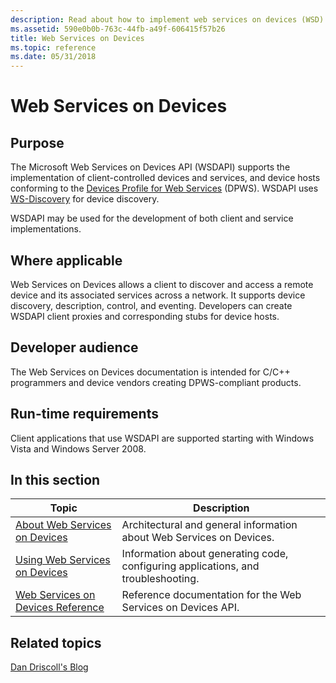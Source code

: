 ```yaml
---
description: Read about how to implement web services on devices (WSD). Understand its purpose, where it's applicable, the developer audience, and run-time requirements.
ms.assetid: 590e0b0b-763c-44fb-a49f-606415f57b26
title: Web Services on Devices
ms.topic: reference
ms.date: 05/31/2018
---
```


# Web Services on Devices

## Purpose

The Microsoft Web Services on Devices API (WSDAPI) supports the implementation of client-controlled devices and services, and device hosts conforming to the [Devices Profile for Web Services](https://specs.xmlsoap.org/ws/2006/02/devprof/) (DPWS). WSDAPI uses [WS-Discovery](https://specs.xmlsoap.org/ws/2005/04/discovery/ws-discovery.pdf) for device discovery.

WSDAPI may be used for the development of both client and service implementations.

## Where applicable

Web Services on Devices allows a client to discover and access a remote device and its associated services across a network. It supports device discovery, description, control, and eventing. Developers can create WSDAPI client proxies and corresponding stubs for device hosts.

## Developer audience

The Web Services on Devices documentation is intended for C/C++ programmers and device vendors creating DPWS-compliant products.

## Run-time requirements

Client applications that use WSDAPI are supported starting with Windows Vista and Windows Server 2008.

## In this section



| Topic                                                                                  | Description                                                                                  |
|----------------------------------------------------------------------------------------|----------------------------------------------------------------------------------------------|
| [About Web Services on Devices](about-web-services-for-devices.md)<br/>         | Architectural and general information about Web Services on Devices.<br/>              |
| [Using Web Services on Devices](using-web-services-on-devices.md)<br/>          | Information about generating code, configuring applications, and troubleshooting.<br/> |
| [Web Services on Devices Reference](web-services-for-devices-reference.md)<br/> | Reference documentation for the Web Services on Devices API.<br/>                      |



 

## Related topics

<dl> <dt>

[Dan Driscoll's Blog](/archive/blogs/dandris/)
</dt> </dl>

 

